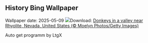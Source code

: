 ## History Bing Wallpaper
Wallpaper date: 2025-05-09
![](https://www.bing.com/th?id=OHR.RhyoliteDonkeys_EN-CA1691842106_UHD.jpg&w=1000)Download: [Donkeys in a valley near Rhyolite, Nevada, United States (© Moelyn Photos/Getty Images)](https://www.bing.com/th?id=OHR.RhyoliteDonkeys_EN-CA1691842106_UHD.jpg)

Auto get programm by LtgX
